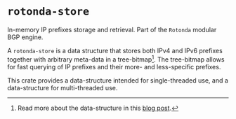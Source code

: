 # `rotonda-store`

In-memory IP prefixes storage and retrieval. Part of the `Rotonda` modular BGP engine.

A `rotonda-store` is a data structure that stores both IPv4 and IPv6 prefixes together with arbitrary
meta-data in a tree-bitmap[^1]. The tree-bitmap allows for fast querying of IP prefixes and their more- 
and less-specific prefixes.

This crate provides a data-structure intended for single-threaded use, and a data-structure for 
multi-threaded use.

[^1]: Read more about the data-structure in this [blog post](https://blog.nlnetlabs.nl/donkeys-mules-horses/).
